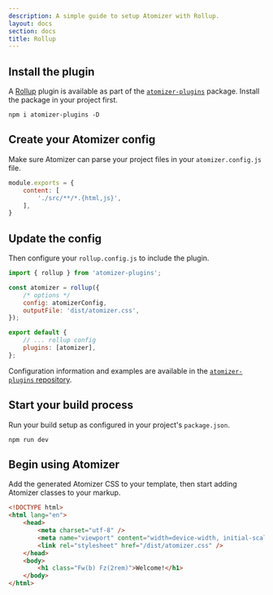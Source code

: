 ```yaml
---
description: A simple guide to setup Atomizer with Rollup.
layout: docs
section: docs
title: Rollup
---
```


## Install the plugin

A [Rollup](https://rollupjs.org/) plugin is available as part of the [`atomizer-plugins`](https://github.com/acss-io/atomizer/tree/main/packages/atomizer-plugins) package. Install the package in your project first.

```shell
npm i atomizer-plugins -D
```

## Create your Atomizer config

Make sure Atomizer can parse your project files in your `atomizer.config.js` file.

```js
module.exports = {
    content: [
        './src/**/*.{html,js}',
    ],
}
```

## Update the config

Then configure your `rollup.config.js` to include the plugin.

```js
import { rollup } from 'atomizer-plugins';

const atomizer = rollup({
    /* options */
    config: atomizerConfig,
    outputFile: 'dist/atomizer.css',
});

export default {
    // ... rollup config
    plugins: [atomizer],
};
```

Configuration information and examples are available in the [`atomizer-plugins` repository](https://github.com/acss-io/atomizer/tree/main/packages/atomizer-plugins).

## Start your build process

Run your build setup as configured in your project's `package.json`.

```shell
npm run dev
```

## Begin using Atomizer

Add the generated Atomizer CSS to your template, then start adding Atomizer classes to your markup.

```html
<!DOCTYPE html>
<html lang="en">
    <head>
        <meta charset="utf-8" />
        <meta name="viewport" content="width=device-width, initial-scale=1.0" />
        <link rel="stylesheet" href="/dist/atomizer.css" />
    </head>
    <body>
        <h1 class="Fw(b) Fz(2rem)">Welcome!</h1>
    </body>
</html>
```
